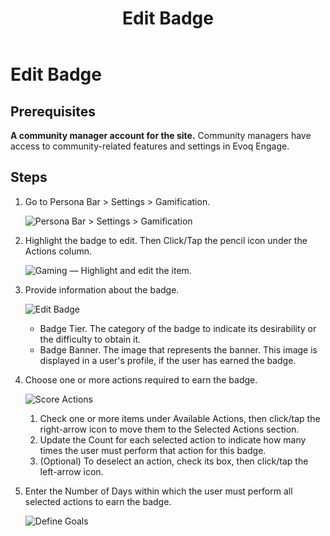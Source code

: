 ﻿---
uid: edit-badge
topic: edit-badge
locale: en
title: Edit Badge
dnneditions: Evoq Engage
dnnversion: 09.02.00
parent-topic: gamification
related-topics: configure-gaming-actions,configure-gaming-privileges,create-badge,delete-badge
---

# Edit Badge

## Prerequisites

**A community manager account for the site.** Community managers have access to community-related features and settings in Evoq Engage.

## Steps

1.  Go to Persona Bar \> Settings \> Gamification.
    
    ![Persona Bar > Settings > Gamification](/images/scr-pbar-mod-Settings-E91.png)
    
2.  Highlight the badge to edit. Then Click/Tap the pencil icon under the Actions column.
    
      
    
    ![Gaming — Highlight and edit the item.](/images/scr-Gaming-BadgesActions-Edit.png)
    
      
    
3.  Provide information about the badge.
    
      
    
    ![Edit Badge](/images/scr-Gaming-BadgesConfig1.png)
    
      
    
    *   Badge Tier. The category of the badge to indicate its desirability or the difficulty to obtain it.
    *   Badge Banner. The image that represents the banner. This image is displayed in a user's profile, if the user has earned the badge.
    
4.  Choose one or more actions required to earn the badge.
    
      
    
    ![Score Actions](/images/scr-Gaming-BadgesConfig2.png)
    
      
    
    1.  Check one or more items under Available Actions, then click/tap the right-arrow icon to move them to the Selected Actions section.
    2.  Update the Count for each selected action to indicate how many times the user must perform that action for this badge.
    3.  (Optional) To deselect an action, check its box, then click/tap the left-arrow icon.
5.  Enter the Number of Days within which the user must perform all selected actions to earn the badge.
    
      
    
    ![Define Goals](/images/scr-Gaming-BadgesConfig3.png)
